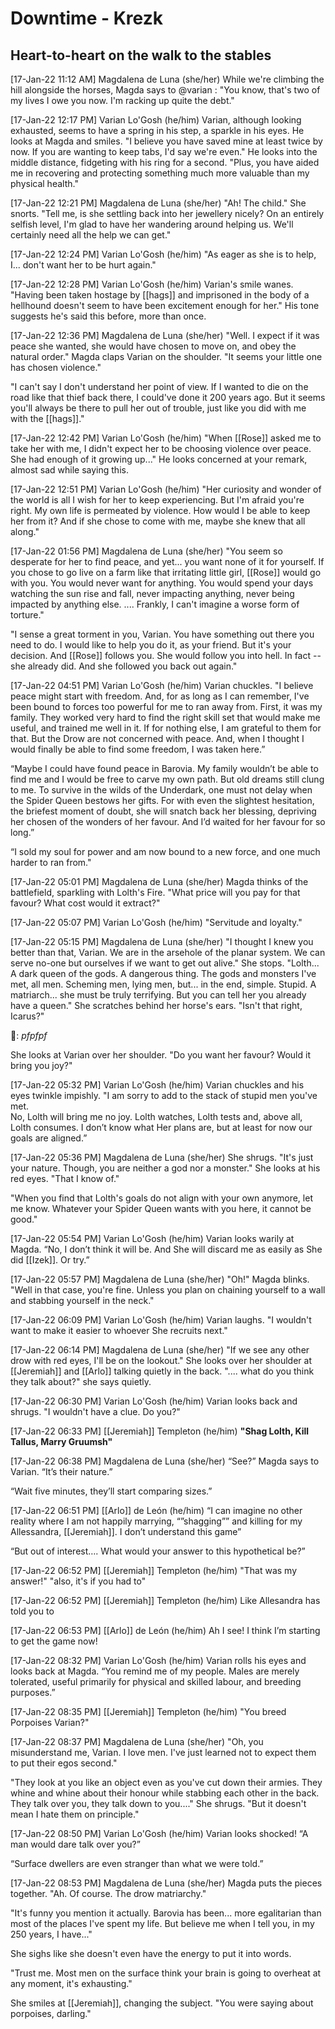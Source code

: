 # Downtime - Krezk

## Heart-to-heart on the walk to the stables

[17-Jan-22 11:12 AM] Magdalena de Luna (she/her)
While we're climbing the hill alongside the horses, Magda says to @varian : "You know, that's two of my lives I owe you now. I'm racking up quite the debt."

[17-Jan-22 12:17 PM] Varian Lo'Gosh (he/him)
Varian, although looking exhausted, seems to have a spring in his step, a sparkle in his eyes. He looks at Magda and smiles.
"I believe you have saved mine at least twice by now. If you are wanting to keep tabs, I'd say we're even."
He looks into the middle distance, fidgeting with his ring for a second.
"Plus, you have aided me in recovering and protecting something much more valuable than my physical health."

[17-Jan-22 12:21 PM] Magdalena de Luna (she/her)
"Ah! The child." She snorts. "Tell me, is she settling back into her jewellery nicely? On an entirely selfish level, I'm glad to have her wandering around helping us. We'll certainly need all the help we can get."

[17-Jan-22 12:24 PM] Varian Lo'Gosh (he/him)
"As eager as she is to help, I... don't want her to be hurt again."

[17-Jan-22 12:28 PM] Varian Lo'Gosh (he/him)
Varian's smile wanes.
"Having been taken hostage by [[hags]] and imprisoned in the body of a hellhound doesn't seem to have been excitement enough for her."
His tone suggests he's said this before, more than once.

[17-Jan-22 12:36 PM] Magdalena de Luna (she/her)
"Well. I expect if it was peace she wanted, she would have chosen to move on, and obey the natural order." Magda claps Varian on the shoulder. "It seems your little one has chosen violence."

"I can't say I don't understand her point of view. If I wanted to die on the road like that thief back there, I could've done it 200 years ago. But it seems you'll always be there to pull her out of trouble, just like you did with me with the [[hags]]."

[17-Jan-22 12:42 PM] Varian Lo'Gosh (he/him)
"When [[Rose]] asked me to take her with me, I didn't expect her to be choosing violence over peace. She had enough of it growing up..."
He looks concerned at your remark, almost sad while saying this.

[17-Jan-22 12:51 PM] Varian Lo'Gosh (he/him)
"Her curiosity and wonder of the world is all I wish for her to keep experiencing. But I'm afraid you're right. My own life is permeated by violence. How would I be able to keep her from it? And if she chose to come with me, maybe she knew that all along."

[17-Jan-22 01:56 PM] Magdalena de Luna (she/her)
"You seem so desperate for her to find peace, and yet... you want none of it for yourself. If you chose to go live on a farm like that irritating little girl, [[Rose]] would go with you. You would never want for anything. You would spend your days watching the sun rise and fall, never impacting anything, never being impacted by anything else. .... Frankly, I can't imagine a worse form of torture."

"I sense a great torment in you, Varian. You have something out there you need to do. I would like to help you do it, as your friend. But it's your decision. And [[Rose]] follows you. She would follow you into hell. In fact -- she already did. And she followed you back out again."

[17-Jan-22 04:51 PM] Varian Lo'Gosh (he/him)
Varian chuckles.
"I believe peace might start with freedom. And, for as long as I can remember, I've been bound to forces too powerful for me to ran away from. First, it was my family. They worked very hard to find the right skill set that would make me useful, and trained me well in it. If for nothing else, I am grateful to them for that. But the Drow are not concerned with peace.
And, when I thought I would finally be able to find some freedom, I was taken here.”

“Maybe I could have found peace in Barovia. My family wouldn’t be able to find me and I would be free to carve my own path. 
But old dreams still clung to me. To survive in the wilds of the Underdark, one must not delay when the Spider Queen bestows her gifts. For with even the slightest hesitation, the briefest moment of doubt, she will snatch back her blessing, depriving her chosen of the wonders of her favour. And I’d waited for her favour for so long.”

“I sold my soul for power and am now bound to a new force, and one much harder to ran from."

[17-Jan-22 05:01 PM] Magdalena de Luna (she/her)
Magda thinks of the battlefield, sparkling with Lolth's Fire. "What price will you pay for that favour? What cost would it extract?"

[17-Jan-22 05:07 PM] Varian Lo'Gosh (he/him)
"Servitude and loyalty."

[17-Jan-22 05:15 PM] Magdalena de Luna (she/her)
"I thought I knew you better than that, Varian. We are in the arsehole of the planar system. We can serve no-one but ourselves if we want to get out alive." She stops. "Lolth... A dark queen of the gods. A dangerous thing. The gods and monsters I've met, all men. Scheming men, lying men, but... in the end, simple. Stupid. A matriarch... she must be truly terrifying. But you can tell her you already have a queen." She scratches behind her horse's ears. "Isn't that right, Icarus?"

🐴: *pfpfpf*

She looks at Varian over her shoulder. "Do you want her favour? Would it bring you joy?"

[17-Jan-22 05:32 PM] Varian Lo'Gosh (he/him)
Varian chuckles and his eyes twinkle impishly.
"I am sorry to add to the stack of stupid men you've met.  
No, Lolth will bring me no joy. Lolth watches, Lolth tests and, above all, Lolth consumes. I don’t know what Her plans are, but at least for now our goals are aligned.”

[17-Jan-22 05:36 PM] Magdalena de Luna (she/her)
She shrugs. "It's just your nature. Though, you are neither a god nor a monster." She looks at his red eyes. "That I know of."

"When you find that Lolth's goals do not align with your own anymore, let me know. Whatever your Spider Queen wants with you here, it cannot be good."

[17-Jan-22 05:54 PM] Varian Lo'Gosh (he/him)
Varian looks warily at Magda.
“No, I don’t think it will be. And She will discard me as easily as She did [[Izek]]. Or try.”

[17-Jan-22 05:57 PM] Magdalena de Luna (she/her)
"Oh!" Magda blinks. "Well in that case, you're fine. Unless you plan on chaining yourself to a wall and stabbing yourself in the neck."

[17-Jan-22 06:09 PM] Varian Lo'Gosh (he/him)
Varian laughs. "I wouldn't want to make it easier to whoever She recruits next."

[17-Jan-22 06:14 PM] Magdalena de Luna (she/her)
"If we see any other drow with red eyes, I'll be on the lookout." She looks over her shoulder at [[Jeremiah]] and [[Arlo]] talking quietly in the back. ".... what do you think they talk about?" she says quietly.

[17-Jan-22 06:30 PM] Varian Lo'Gosh (he/him)
Varian looks back and shrugs. "I wouldn't have a clue. Do you?"

[17-Jan-22 06:33 PM] [[Jeremiah]] Templeton (he/him)
**"Shag Lolth, Kill Tallus, Marry Gruumsh"**

[17-Jan-22 06:38 PM] Magdalena de Luna (she/her)
“See?” Magda says to Varian. “It’s their nature.”

“Wait five minutes, they’ll start comparing sizes.”

[17-Jan-22 06:51 PM] [[Arlo]] de León (he/him)
“I can imagine no other reality where I am not happily marrying, “”shagging”” and killing for my Allessandra, [[Jeremiah]]. I don’t understand this game”

“But out of interest…. What would your answer to this hypothetical be?”

[17-Jan-22 06:52 PM] [[Jeremiah]] Templeton (he/him)
"That was my answer!" "also, it's if you had to"

[17-Jan-22 06:52 PM] [[Jeremiah]] Templeton (he/him)
Like Allesandra has told you to

[17-Jan-22 06:53 PM] [[Arlo]] de León (he/him)
Ah I see! I think I’m starting to get the game now!

[17-Jan-22 08:32 PM] Varian Lo'Gosh (he/him)
Varian rolls his eyes and looks back at Magda.
“You remind me of my people. Males are merely tolerated, useful primarily for physical and skilled labour, and breeding purposes.”

[17-Jan-22 08:35 PM] [[Jeremiah]] Templeton (he/him)
"You breed Porpoises Varian?"

[17-Jan-22 08:37 PM] Magdalena de Luna (she/her)
"Oh, you misunderstand me, Varian. I love men. I've just learned not to expect them to put their egos second."

"They look at you like an object even as you've cut down their armies. They whine and whine about their honour while stabbing each other in the back. They talk over you, they talk down to you...." She shrugs. "But it doesn't mean I hate them on principle."

[17-Jan-22 08:50 PM] Varian Lo'Gosh (he/him)
Varian looks shocked! “A man would dare talk over you?”

“Surface dwellers are even stranger than what we were told.”

[17-Jan-22 08:53 PM] Magdalena de Luna (she/her)
Magda puts the pieces together. "Ah. Of course. The drow matriarchy."

"It's funny you mention it actually. Barovia has been... more egalitarian than most of the places I've spent my life. But believe me when I tell you, in my 250 years, I have..."

She sighs like she doesn't even have the energy to put it into words.

"Trust me. Most men on the surface think your brain is going to overheat at any moment, it's exhausting."

She smiles at [[Jeremiah]], changing the subject. "You were saying about porpoises, darling."